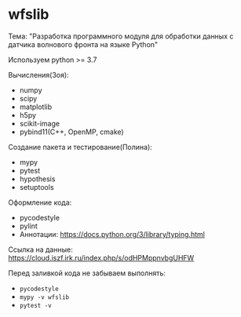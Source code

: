 # wfslib

Тема:  "Разработка программного модуля для обработки данных с датчика волнового фронта на языке Python"

Используем python >= 3.7

Вычисления(Зоя):
* numpy
* scipy
* matplotlib
* h5py
* scikit-image
* pybind11(C++, OpenMP, cmake)

Cоздание пакета и тестирование(Полина):
* mypy
* pytest
* hypothesis
* setuptools

Оформление кода:
* pycodestyle
* pylint
* Аннотации: https://docs.python.org/3/library/typing.html

Ссылка на данные: https://cloud.iszf.irk.ru/index.php/s/odHPMppnvbgUHFW

Перед заливкой кода не забываем выполнять:

* `pycodestyle`
* `mypy -v wfslib`
* `pytest -v`
